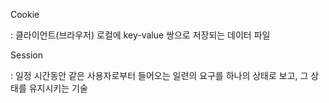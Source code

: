 
Cookie

:  클라이언트(브라우저) 로컬에 key-value 쌍으로 저장되는 데이터 파일

Session

: 일정 시간동안 같은 사용자로부터 들어오는 일련의 요구를 하나의 상태로 보고, 그 상태를 유지시키는 기술
